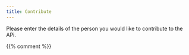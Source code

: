 ```yaml
---
title: Contribute
---
```


Please enter the details of the person you would like to contribute to the APi.

{{% comment %}}

